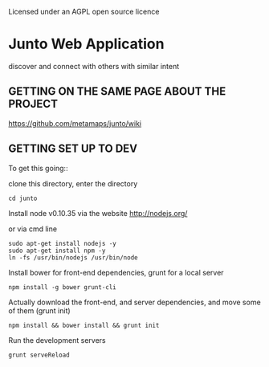 Licensed under an AGPL open source licence

# Junto Web Application #

discover and connect with others with similar intent

## GETTING ON THE SAME PAGE ABOUT THE PROJECT ##

https://github.com/metamaps/junto/wiki

## GETTING SET UP TO DEV ##

To get this going::

clone this directory, enter the directory
```
cd junto
```

Install node v0.10.35 via the website http://nodejs.org/

or via cmd line
```
sudo apt-get install nodejs -y
sudo apt-get install npm -y
ln -fs /usr/bin/nodejs /usr/bin/node
```

Install bower for front-end dependencies, grunt for a local server
```
npm install -g bower grunt-cli
```

Actually download the front-end, and server dependencies, and move some of them (grunt init)
```
npm install && bower install && grunt init
```

Run the development servers
```
grunt serveReload
```
